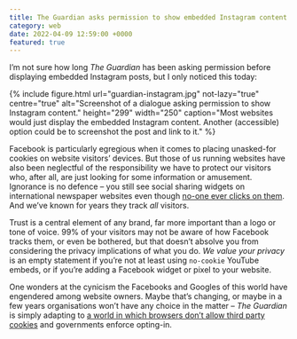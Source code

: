```yaml
---
title: The Guardian asks permission to show embedded Instagram content. Is this the future?
category: web
date: 2022-04-09 12:59:00 +0000
featured: true
---
```


I’m not sure how long <cite>The Guardian</cite> has been asking permission before displaying embedded Instagram posts, but I only noticed this today:

{% include figure.html url="guardian-instagram.jpg" not-lazy="true" centre="true" alt="Screenshot of a dialogue asking permission to show Instagram content." height="299" width="250" caption="Most websites would just display the embedded Instagram content. Another (accessible) option could be to screenshot the post and link to it." %}

Facebook is particularly egregious when it comes to placing unasked-for cookies on website visitors’ devices. But those of us running websites have also been neglectful of the responsibility we have to protect our visitors who, after all, are just looking for some information or amusement. Ignorance is no defence –  you still see social sharing widgets on international newspaper websites even though [no-one ever clicks on them](https://www.layer0.co/post/anyone-use-social-sharing-buttons-mobile). And we’ve known for years they track _all_ visitors.

Trust is a central element of any brand, far more important than a logo or tone of voice. 99% of your visitors may not be aware of how Facebook tracks them, or even be bothered, but that doesn’t absolve you from considering the privacy implications of what you do. _We value your privacy_ is an empty statement if you’re not at least using `no-cookie` YouTube embeds, or if you’re adding a Facebook widget or pixel to your website.

One wonders at the cynicism the Facebooks and Googles of this world have engendered among website owners. Maybe that’s changing, or maybe in a few years organisations won’t have any choice in the matter – <cite>The Guardian</cite> is simply adapting to [a world in which browsers don’t allow third party cookies](/posts/marketing-without-tracking/) and governments enforce opting-in.